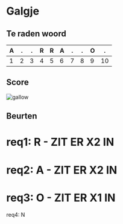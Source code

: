 # Galgje

## Te raden woord

|A|.|.|R|R|A|.|.|O|. |
|-|-|-|-|-|-|-|-|-|- |
|1|2|3|4|5|6|7|8|9|10|

## Score
![gallow](./images/1.png)

## Beurten

req1: R - ZIT ER X2 IN
=======
req2: A - ZIT ER X2 IN
=======
req3: O - ZIT ER X1 IN
=======
req4: N
